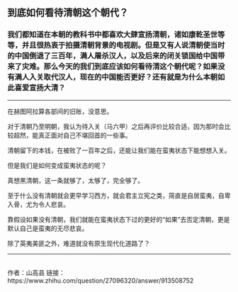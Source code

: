 ## 到底如何看待清朝这个朝代？
### 我们都知道在本朝的教科书中都喜欢大肆宣扬清朝，诸如康乾圣世等等，并且很热衷于拍摄清朝背景的电视剧。但是又有人说清朝使当时的中国倒退了三百年，满人屠杀汉人，以及后来的闭关锁国给中国带来了灾难。那么今天的我们到底应该如何看待清这个朝代呢？如果没有满人入关取代汉人，现在的中国能否更好？还有就是为什么本朝如此喜爱宣扬大清？
----

在赫图阿拉算各部间的旧账，没意思。

对于清朝乃至明朝，我认为待入关（马六甲）之后再评价比较合适，因为那时会比较超然，能真正面对自己不堪回首的一些事。

清朝留下的本钱，在被败了一百年之后，还能让我们能在蛮夷状态下能想想入关。

但是我们是如何变成蛮夷状态的呢？

真想黑清朝，这一条就够了，太够了，完全够了。

至于什么没有清朝就会更早学习西方，就会君主立宪之类，简直是自居蛮夷，自卑入骨，尤为令人悲哀。

靠假设如果没有清朝，我们就能在蛮夷状态下过的更好的“如果”去否定清朝，更是默认自己是蛮夷的无尽悲哀。

除了英夷美匪之外，难道就没有原生现代化道路了？


----
<br>
作者：山高县
链接：https://www.zhihu.com/question/27096320/answer/913508752
